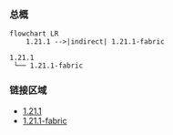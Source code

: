 ### 总概

```mermaid
flowchart LR
    1.21.1 -->|indirect| 1.21.1-fabric
```

```
1.21.1
 └── 1.21.1-fabric
```

### 链接区域

- [1.21.1](/projects/1.21/assets/modrinth-hyphapiracea/hyphapiracea)
- [1.21.1-fabric](/projects/1.21-fabric/assets/modrinth-hyphapiracea/hyphapiracea)